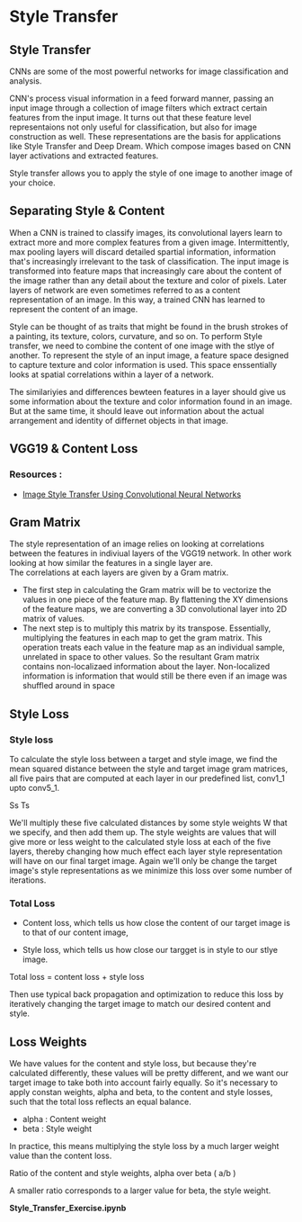 # Style Transfer


## Style Transfer

CNNs are some of the most powerful networks for image classification and analysis. 

CNN's process visual information in a feed forward manner, passing an input image through a collection of image filters which extract certain features from the input image.
It turns out that these feature level representaions not only useful for classification, but also for image construction as well. 
These representations are the basis for applications like Style Transfer and Deep Dream. Which compose images based on CNN layer activations and extracted features.

Style transfer allows you to apply the style of one image to another image of your choice. 



## Separating Style & Content

When a CNN is trained to classify images, its convolutional layers learn to extract more and more complex features from a given image. 
Intermittently, max pooling layers will discard detailed spartial information, information that's increasingly irrelevant to the task of classification. 
The input image is transformed into feature maps that increasingly care about the content of the image rather than any detail about the texture and color of pixels.
Later layers of network are even sometimes referred to as a content representation of an image.
In this way, a trained CNN has learned to represent the content of an image.

Style can be thought of as traits that might be found in the brush strokes of a painting, its texture, colors, curvature, and so on.
To perform Style transfer, we need to combine the content of one image with the stlye of another. 
To represent the style of an input image, a feature space designed to capture texture and color information is used.
This space enssentially looks at spatial correlations within a layer of a network. 

The similariyies and differences bewteen features in a layer should give us some information about the texture and color information found in an image.
But at the same time, it should leave out information about the actual arrangement and identity of differnet objects in that image.



## VGG19 & Content Loss


### Resources : 

* [Image Style Transfer Using Convolutional Neural Networks](https://www.cv-foundation.org/openaccess/content_cvpr_2016/papers/Gatys_Image_Style_Transfer_CVPR_2016_paper.pdf)



## Gram Matrix

The style representation of an image relies on looking at correlations between the features in indiviual layers of the VGG19 network.
In other work looking at how similar the features in a single layer are.  
The correlations at each layers are given by a Gram matrix. 

* The first step in calculating the Gram matrix will be to vectorize the values in one piece of the feature map.
  By flattening the XY dimensions of the feature maps, we are converting a 3D convolutional layer into 2D matrix of values.
* The next step is to multiply this matrix by its transpose.
  Essentially, multiplying the features in each map to get the gram matrix. 
  This operation treats each value in the feature map as an individual sample, unrelated in space to other values. 
  So the resultant Gram matrix contains non-localizaed information about the layer.
  Non-localized information is information that would still be there even if an image was shuffled around in space 


## Style Loss


### Style loss

To calculate the style loss between a target and style image, we find the mean squared distance between the style and target image gram matrices, all five pairs that are computed at each layer in our predefined list, conv1_1 upto conv5_1.

Ss Ts

We'll multiply these five calculated distances by some style weights W that we specify, and then add them up. The style weights are values that will give more or less weight to the calculated style loss at each of the five layers, 
thereby changing how much effect each layer style representation will have on our final target image. 
Again we'll only be change the target image's style representations as we minimize this loss over some number of iterations. 

### Total Loss

* Content loss, which tells us how close the content of our target image is to that of our content image,

* Style loss, which tells us how close our targget is in style to our stlye image. 

Total loss = content loss + style loss

 Then use typical back propagation and optimization to reduce this loss by iteratively changing the target image to match our desired content and style.
 
 

## Loss Weights

We have values for the content and style loss, but because they're calculated differently, these values will be pretty different, and we want our target image to take both into account fairly equally.
So it's necessary to apply constan weights, alpha and beta, to the content and style losses, such that the total loss reflects an equal balance.

* alpha : Content weight
* beta : Style weight

In practice, this means multiplying the style loss by a much larger weight value than the content loss. 

Ratio of the content and style weights, alpha over beta ( a/b ) 

A smaller ratio corresponds to a larger value for beta, the style weight.






__Style_Transfer_Exercise.ipynb__










































